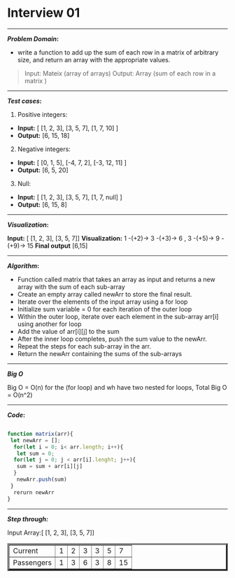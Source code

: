 # Interview 01

----

**_Problem Domain_:**

 * write a function to add up the sum of each row in a matrix of arbitrary size, and return an array with the appropriate values.

>Input: Mateix (array of arrays)
Output: Array (sum of each row in a matrix )
----

**_Test cases_:**

1. Positive integers:
* **Input:** [ [1, 2, 3], [3, 5, 7], [1, 7, 10] ]
* **Output:** [6, 15, 18]

2. Negative integers:
* **Input:** [ [0, 1, 5], [-4, 7, 2], [-3, 12, 11] ]
* **Output:** [6, 5, 20]

3. Null:
* **Input:** [ [1, 2, 3], [3, 5, 7], [1, 7, null] ]
* **Output:** [6, 15, 8]

----

**_Visualization_:**

**Input:** [ [1, 2, 3], [3, 5, 7]]
**Visualization:** 1 -(+2)-> 3 -(+3)-> 6 , 3 -(+5)-> 9 -(+9)-> 15
**Final output** [6,15]

----


**_Algorithm_:**

*  Function called matrix that takes an array as input and returns a new array with the sum of each sub-array
 *  Create an empty array called newArr to store the final result.
* Iterate over the elements of the input array using a for loop 
*  Initialize sum variable = 0 for each iteration of the outer loop
* Within the outer loop, iterate over each element in the sub-array arr[i] using another for loop 
* Add the value of arr[i][j] to the sum
* After the inner loop completes, push the sum value to the newArr.
* Repeat the steps for each sub-array in the arr.
* Return the newArr containing the sums of the sub-arrays


----

**_Big O_**

Big O = O(n) for the (for loop) and wh have two nested for loops,
Total Big O = O(n^2)

----

**_Code_:**

```javascript

function matrix(arr){
 let newArr = [];
  for(let i = 0; i< arr.length; i++){
   let sum = 0;
  for(let j = 0; j < arr[i].lenght; j++){
   sum = sum + arr[i][j] 
  }
   newArr.push(sum)
 }
  rerurn newArr
}

```

----

**_Step through:_**

Input Array:[ [1, 2, 3], [3, 5, 7]]

<table border='4'>
        <tbody>
            <tr>
                <td>Current</td>
                <td>1</td>
                <td>2</td>
                <td>3</td>
                <td>3</td>
                <td>5</td>
                <td>7</td>
            </tr>
            <tr>
                <td>Passengers</td>
                <td>1</td>
                <td>3</td>
                <td>6</td>
                <td>3</td>
                <td>8</td>
                <td>15</td>
            </tr>
        </tbody>
    </table>